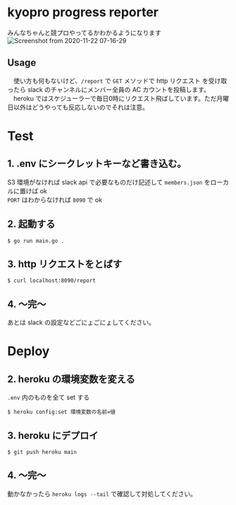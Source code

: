 # kyopro progress reporter
みんなちゃんと競プロやってるかわかるようになります
![Screenshot from 2020-11-22 07-16-29](https://user-images.githubusercontent.com/43411965/99888824-dbd5c780-2c92-11eb-830d-183887db647c.jpg)

## Usage
　使い方も何もないけど、`/report` で `GET` メソッドで http リクエスト を受け取ったら slack のチャンネルにメンバー全員の AC カウントを投稿します。  
　heroku ではスケジューラーで毎日0時にリクエスト飛ばしています。ただ月曜日以外はどうやっても反応しないのでそれは注意。


# Test
## 1. .env にシークレットキーなど書き込む。
S3 環境がなければ slack api で必要なものだけ記述して `members.json` をローカルに置けば ok  
`PORT` はわからなければ `8090` で ok

## 2. 起動する
```console
$ go run main.go .
```

## 3. http リクエストをとばす
```console
$ curl localhost:8090/report
```

## 4. 〜完〜
あとは slack の設定などごにょごにょしてください。


# Deploy
## 2. heroku の環境変数を変える
`.env` 内のものを全て set する
```console
$ heroku config:set 環境変数の名前=値
```

## 3. heroku にデプロイ
```console
$ git push heroku main
```

## 4. 〜完〜
動かなかったら `heroku logs --tail` で確認して対処してください。
